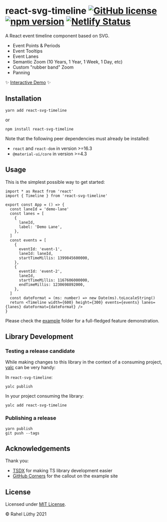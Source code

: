 # react-svg-timeline [![GitHub license](https://img.shields.io/badge/license-MIT-blue.svg)](https://github.com/facebook/react/blob/master/LICENSE) [![npm version](https://img.shields.io/npm/v/react-svg-timeline.svg?style=flat)](https://www.npmjs.com/package/react-svg-timeline) [![Netlify Status](https://api.netlify.com/api/v1/badges/8d78caa2-c055-46a0-9d36-e447dafb1bde/deploy-status)](https://app.netlify.com/sites/react-svg-timeline/deploys)

A React event timeline component based on SVG.

- Event Points & Periods
- Event Tooltips
- Event Lanes
- Semantic Zoom (10 Years, 1 Year, 1 Week, 1 Day, etc)
- Custom "rubber band" Zoom
- Panning

✨ [Interactive Demo](https://react-svg-timeline.netlify.com/) ✨

## Installation

`yarn add react-svg-timeline`

or

`npm install react-svg-timeline`

Note that the following peer dependencies must already be installed:

- `react` and `react-dom` in version >=16.3
- `@material-ui/core` in version >=4.3

## Usage

This is the simplest possible way to get started:

```tsx
import * as React from 'react'
import { Timeline } from 'react-svg-timeline'

export const App = () => {
  const laneId = 'demo-lane'
  const lanes = [
    {
      laneId,
      label: 'Demo Lane',
    },
  ]
  const events = [
    {
      eventId: 'event-1',
      laneId: laneId,
      startTimeMillis: 1399845600000,
    },
    {
      eventId: 'event-2',
      laneId,
      startTimeMillis: 1167606000000,
      endTimeMillis: 1230698892000,
    },
  ]
  const dateFormat = (ms: number) => new Date(ms).toLocaleString()
  return <Timeline width={600} height={300} events={events} lanes={lanes} dateFormat={dateFormat} />
}
```

Please check the [example](example) folder for a full-fledged feature demonstration.

## Library Development

### Testing a release candidate

While making changes to this library in the context of a consuming project, [yalc](https://github.com/wclr/yalc) can be very handy:

In `react-svg-timeline`:

```
yalc publish
```

In your project consuming the library:

```
yalc add react-svg-timeline
```

### Publishing a release

```
yarn publish
git push --tags
```

## Acknowledgements

Thank you:

- [TSDX](https://github.com/palmerhq/tsdx) for making TS library development easier
- [GitHub Corners](https://github.com/tholman/github-corners) for the callout on the example site

## License

Licensed under [MIT License](LICENSE).

&copy; Rahel Lüthy 2021
